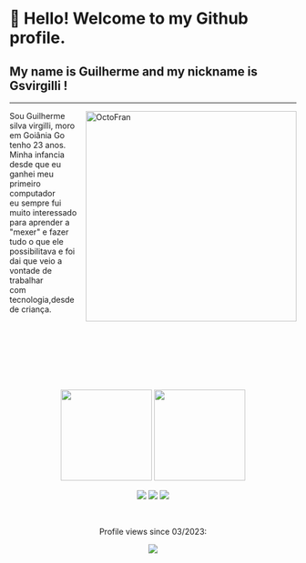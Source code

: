# 👋 Hello! Welcome to my Github profile.
## My name is Guilherme and my nickname is Gsvirgilli !

<hr />
<img src="https://media.tenor.com/R_WseIIwQ8QAAAAC/beavis-computer.gif" width="370px" align="right" alt="OctoFran">

<p width="50px">Sou Guilherme silva virgilli, moro em Goiânia Go
tenho 23 anos.<br> Minha infancia desde que eu ganhei
meu primeiro computador <br> eu sempre fui muito
interessado para aprender a "mexer" e fazer <br>
tudo o que ele possibilitava e
foi dai que veio a vontade de trabalhar <br> com
tecnologia,desde de criança.</p>
<br><br><br><br><br><br>

<div align="center">

</div>
<br>
<div align="center">
    <img height="160em" src="https://github-readme-stats.vercel.app/api?username=gsvirgilli&theme=algolia&show_icons=true">
    <img height="160em" src="https://github-readme-stats.vercel.app/api/top-langs?username=gsvirgilli&hide=html,scss,stylus,blade,jupyter%20notebook,python,css,shell,batchfile,dockerfile,typescript&theme=algolia&show_icons=true">
</div>


<div  align="center">

<a href="https://gsvirgilli.github.io" target="_blank"><img src="https://img.shields.io/badge/Portfolio-%23000000.svg?style=for-the-badge&logo=firefox&logoColor=#FF7139" target="_blank"></a>
<a href = "mailto:gsvirgilli@gmail.com"><img src="https://img.shields.io/badge/Gmail-D14836?style=for-the-badge&logo=gmail&logoColor=white" target="_blank"></a>
<a href="https://www.linkedin.com/in/gsvirgilli" target="_blank"><img src="https://img.shields.io/badge/-LinkedIn-%230077B5?style=for-the-badge&logo=linkedin&logoColor=white" target="_blank"></a>   
    
</div>

<div align=center>
    <br>
<p>Profile views since 03/2023:</p>   
 <p><img alingn="center" src="https://profile-counter.glitch.me/gsvirgilli/count.svg"></p>
    
 </div>
